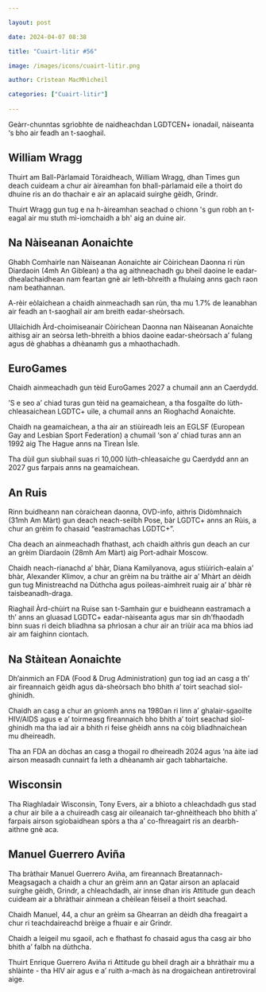 ```yaml
---

layout: post

date: 2024-04-07 08:38

title: "Cuairt-litir #56"

image: /images/icons/cuairt-litir.png

author: Crìstean MacMhìcheil

categories: ["Cuairt-litir"]
  
---
```


Geàrr-chunntas sgrìobhte de naidheachdan LGDTCEN+ ionadail, nàiseanta ‘s bho air feadh an t-saoghail.

## William Wragg

Thuirt am Ball-Pàrlamaid Tòraidheach, William Wragg, dhan Times gun deach cuideam a chur air àireamhan fon bhall-pàrlamaid eile a thoirt do dhuine ris an do thachair e air an aplacaid suirghe gèidh, Grindr.

Thuirt Wragg gun tug e na h-àireamhan seachad o chionn 's gun robh an t-eagal air mu stuth mì-iomchaidh a bh' aig an duine air.

## Na Nàiseanan Aonaichte

Ghabh Comhairle nan Nàiseanan Aonaichte air Còirichean Daonna ri rùn Diardaoin (4mh An Giblean) a tha ag aithneachadh gu bheil daoine le eadar-dhealachaidhean nam feartan gnè air leth-bhreith a fhulaing anns gach raon nam beathannan.

A-rèir eòlaichean a chaidh ainmeachadh san rùn, tha mu 1.7% de leanabhan air feadh an t-saoghail air am breith eadar-sheòrsach.

Ullaichidh Àrd-choimiseanair Còirichean Daonna nan Nàiseanan Aonaichte aithisg air an seòrsa leth-bhreith a bhios daoine eadar-sheòrsach a’ fulang agus dè ghabhas a dhèanamh gus a mhaothachadh.

## EuroGames

Chaidh ainmeachadh gun tèid EuroGames 2027 a chumail ann an Caerdydd.

’S e seo a’ chiad turas gun tèid na geamaichean, a tha fosgailte do lùth-chleasaichean LGDTC+ uile, a chumail anns an Rìoghachd Aonaichte.

Chaidh na geamaichean, a tha air an stiùireadh leis an EGLSF (European Gay and Lesbian Sport Federation) a chumail ‘son a’ chiad turas ann an 1992 aig The Hague anns na Tìrean Ìsle.

Tha dùil gun siubhail suas ri 10,000 lùth-chleasaiche gu Caerdydd ann an 2027 gus farpais anns na geamaichean.

## An Ruis

Rinn buidheann nan còraichean daonna, OVD-info, aithris Didòmhnaich (31mh Am Màrt) gun deach neach-seilbh Pose, bàr LGDTC+ anns an Rùis, a chur an grèim fo chasaid “eastramachas LGDTC+”.

Cha deach an ainmeachadh fhathast, ach chaidh aithris gun deach an cur an grèim Diardaoin (28mh Am Màrt) aig Port-adhair Moscow.

Chaidh neach-rianachd a’ bhàr, Diana Kamilyanova, agus stiùirich-ealain a’ bhàr, Alexander Klimov, a chur an grèim na bu tràithe air a’ Mhàrt an dèidh gun tug Ministreachd na Dùthcha agus poileas-aimhreit ruaig air a’ bhàr rè taisbeanadh-draga.

Riaghail Àrd-chùirt na Ruise san t-Samhain gur e buidheann eastramach a th’ anns an gluasad LGDTC+ eadar-nàiseanta agus mar sin dh’fhaodadh binn suas ri deich bliadhna sa phrìosan a chur air an triùir aca ma bhios iad air am faighinn ciontach.

## Na Stàitean Aonaichte

Dh’ainmich an FDA (Food & Drug Administration) gun tog iad an casg a th’ air fireannaich gèidh agus dà-sheòrsach bho bhith a’ toirt seachad sìol-ghinidh.

Chaidh an casg a chur an gnìomh anns na 1980an ri linn a’ ghalair-sgaoilte HIV/AIDS agus e a’ toirmeasg fireannaich bho bhith a’ toirt seachad sìol-ghinidh ma tha iad air a bhith ri feise ghèidh anns na còig bliadhnaichean mu dheireadh.

Tha an FDA an dòchas an casg a thogail ro dheireadh 2024 agus ‘na àite iad airson measadh cunnairt fa leth a dhèanamh air gach tabhartaiche.

## Wisconsin

Tha Riaghladair Wisconsin, Tony Evers, air a bhìoto a chleachdadh gus stad a chur air bile a a chuireadh casg air oileanaich tar-ghnèitheach bho bhith a’ farpais airson sgiobaidhean spòrs a tha a’ co-fhreagairt ris an dearbh-aithne gnè aca.

## Manuel Guerrero Aviña

Tha bràthair Manuel Guerrero Aviña, am fireannach Breatannach-Meagsagach a chaidh a chur an grèim ann an Qatar airson an aplacaid suirghe gèidh, Grindr, a chleachdadh, air innse dhan iris Attitude gun deach cuideam air a bhràthair ainmean a chèilean fèiseil a thoirt seachad.

Chaidh Manuel, 44, a chur an grèim sa Ghearran an dèidh dha freagairt a chur ri teachdaireachd brèige a fhuair e air Grindr.

Chaidh a leigeil mu sgaoil, ach e fhathast fo chasaid agus tha casg air bho bhith a’ falbh na dùthcha.

Thuirt Enrique Guerrero Aviña ri Attitude gu bheil dragh air a bhràthair mu a shlàinte - tha HIV air agus e a’ ruith a-mach às na drogaichean antiretroviral aige.